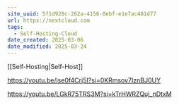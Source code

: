```yaml
---
site_uuid: 5f1d928c-262a-4156-8ebf-e1e7ac401d77
url: https://nextcloud.com
tags:
  - Self-Hosting-Cloud
date_created: 2025-03-06
date_modified: 2025-03-24
---
```


[[Self-Hosting|Self-Host]]

https://youtu.be/ise0f4Crj5I?si=0KRmsov7IznBJ0UY

https://youtu.be/LGkR75TRS3M?si=kTrHWRZQuj_nDtxM